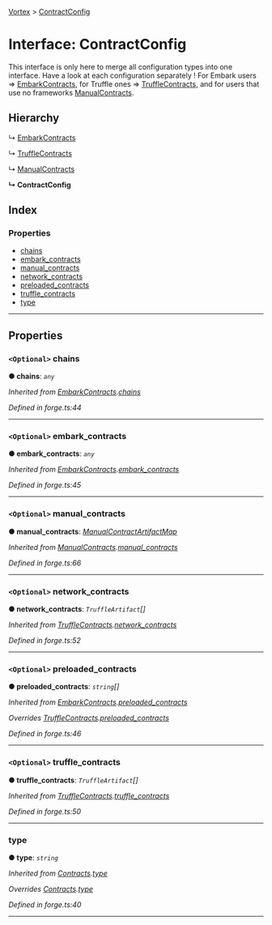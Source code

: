 [Vortex](../README.md) > [ContractConfig](../interfaces/contractconfig.md)

# Interface: ContractConfig

This interface is only here to merge all configuration types into one interface. Have a look at each configuration separately ! For Embark users => [EmbarkContracts](embarkcontracts.md), for Truffle ones => [TruffleContracts](trufflecontracts.md), and for users that use no frameworks [ManualContracts](manualcontracts.md).

## Hierarchy

↳  [EmbarkContracts](embarkcontracts.md)

↳  [TruffleContracts](trufflecontracts.md)

↳  [ManualContracts](manualcontracts.md)

**↳ ContractConfig**

## Index

### Properties

* [chains](contractconfig.md#chains)
* [embark_contracts](contractconfig.md#embark_contracts)
* [manual_contracts](contractconfig.md#manual_contracts)
* [network_contracts](contractconfig.md#network_contracts)
* [preloaded_contracts](contractconfig.md#preloaded_contracts)
* [truffle_contracts](contractconfig.md#truffle_contracts)
* [type](contractconfig.md#type)

---

## Properties

<a id="chains"></a>

### `<Optional>` chains

**● chains**: *`any`*

*Inherited from [EmbarkContracts](embarkcontracts.md).[chains](embarkcontracts.md#chains)*

*Defined in forge.ts:44*

___
<a id="embark_contracts"></a>

### `<Optional>` embark_contracts

**● embark_contracts**: *`any`*

*Inherited from [EmbarkContracts](embarkcontracts.md).[embark_contracts](embarkcontracts.md#embark_contracts)*

*Defined in forge.ts:45*

___
<a id="manual_contracts"></a>

### `<Optional>` manual_contracts

**● manual_contracts**: *[ManualContractArtifactMap](manualcontractartifactmap.md)*

*Inherited from [ManualContracts](manualcontracts.md).[manual_contracts](manualcontracts.md#manual_contracts)*

*Defined in forge.ts:66*

___
<a id="network_contracts"></a>

### `<Optional>` network_contracts

**● network_contracts**: *`TruffleArtifact`[]*

*Inherited from [TruffleContracts](trufflecontracts.md).[network_contracts](trufflecontracts.md#network_contracts)*

*Defined in forge.ts:52*

___
<a id="preloaded_contracts"></a>

### `<Optional>` preloaded_contracts

**● preloaded_contracts**: *`string`[]*

*Inherited from [EmbarkContracts](embarkcontracts.md).[preloaded_contracts](embarkcontracts.md#preloaded_contracts)*

*Overrides [TruffleContracts](trufflecontracts.md).[preloaded_contracts](trufflecontracts.md#preloaded_contracts)*

*Defined in forge.ts:46*

___
<a id="truffle_contracts"></a>

### `<Optional>` truffle_contracts

**● truffle_contracts**: *`TruffleArtifact`[]*

*Inherited from [TruffleContracts](trufflecontracts.md).[truffle_contracts](trufflecontracts.md#truffle_contracts)*

*Defined in forge.ts:50*

___
<a id="type"></a>

###  type

**● type**: *`string`*

*Inherited from [Contracts](contracts.md).[type](contracts.md#type)*

*Overrides [Contracts](contracts.md).[type](contracts.md#type)*

*Defined in forge.ts:40*

___

